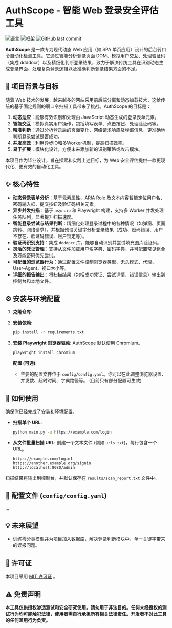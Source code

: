 # AuthScope - 智能 Web 登录安全评估工具

[![语言](https://img.shields.io/badge/language-Python-blue.svg)](https://www.python.org/)
[![框架](https://img.shields.io/badge/framework-Playwright-brightgreen.svg)](https://playwright.dev/)
[![GitHub last commit](https://img.shields.io/github/last-commit/mjkmoukip/AuthScope.svg)](https://github.com/你的用户名/AuthScope/commits/main)

**AuthScope** 是一款专为现代动态 Web 应用（如 SPA 单页应用）设计的后台弱口令自动化检测工具。它通过智能分析登录页面 DOM、模拟用户交互、处理验证码（集成 ddddocr）以及精细化判断登录结果，致力于解决传统工具在识别动态生成登录界面、处理复杂登录逻辑以及准确判断登录结果方面的不足。

## 🚀 项目背景与目标

随着 Web 技术的发展，越来越多的网站采用前后端分离和动态加载技术，这给传统的基于固定规则的弱口令扫描工具带来了挑战。AuthScope 的目标是：

1.  **动态适应**：能够有效识别和处理由 JavaScript 动态生成的登录表单元素。
2.  **智能交互**：模拟真实用户操作，包括填写表单、点击按钮、处理验证码等。
3.  **精准判断**：通过分析登录后的页面变化、网络请求响应及弹窗信息，更准确地判断登录尝试是否成功。
4.  **并发高效**：利用异步IO和多Worker机制，提高扫描效率。
5.  **易于扩展**：模块化设计，方便未来添加新的识别策略或攻击模块。

本项目作为毕业设计，旨在探索和实践上述目标，为 Web 安全评估提供一款更现代化、更有效的自动化工具。

## ✨ 核心特性

*   **动态登录表单分析**：基于元素属性、ARIA Role 及文本内容智能定位用户名、密码输入框、提交按钮及验证码相关元素。
*   **异步并发扫描**：基于 `asyncio` 和 Playwright 构建，支持多 Worker 并发处理任务队列，显著提升扫描速度。
*   **智能登录尝试与结果判断**：精细化处理登录过程中的各种情况（如弹窗、页面跳转、网络请求），并根据预设关键字分析登录结果（成功、密码错误、用户不存在、验证码错误、账户锁定等）。
*   **验证码识别支持**：集成 `ddddocr` 库，能够自动识别并尝试填充图片验证码。
*   **灵活的凭证管理**：支持从文件加载用户名字典、密码字典，并可配置常见组合及万能密码优先尝试。
*   **可配置的浏览器行为**：通过配置文件控制浏览器类型、无头模式、代理、User-Agent、视口大小等。
*   **详细的报告输出**：将扫描结果（包括成功凭证、尝试详情、错误信息）输出到控制台和本地文件。



## ⚙️ 安装与环境配置 

1. **克隆仓库**: 

2. **安装依赖**:

   ```bash
   pip install -r requirements.txt
   ```

3. **安装 Playwright 浏览器驱动**:
   AuthScope 默认使用 Chromium。
   ```bash
   playwright install chromium
   ```
   **配置 (可选)**:

   *   主要的配置文件位于 `config/config.yaml`。你可以在此调整浏览器设置、并发数、超时时间、字典路径等。 (目前只有部分配置可生效)

## 🚀 如何使用

确保你已经完成了安装和环境配置。

*   **扫描单个 URL**:
    
    ```bash
    python main.py -u https://example.com/login
    ```
    
*   **从文件批量扫描 URL**:
    创建一个文本文件 (例如 `urls.txt`)，每行包含一个 URL。
    ```
    https://example.com/login1
    https://another.example.org/signin
    http://localhost:8080/admin
    ```
    

扫描结果将输出到控制台，并默认保存在 `results/scan_report.txt` 文件中。

## 🔧 配置文件 (`config/config.yaml`)

...

## 💡 未来展望

*   训练零分类模型并为项目加入数据库，解决登录判断模块中，单一关键字带来的误报问题。

## 📜 许可证

本项目采用 [MIT 许可证](LICENSE) 。

## ⚠️ 免责声明

**本工具仅供授权渗透测试和安全研究使用。请勿用于非法目的。任何未经授权的测试行为均可能触犯法律，使用者需自行承担所有相关法律责任。开发者不对此工具的任何滥用行为负责。**

